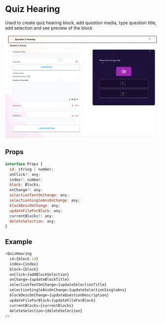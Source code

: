 # Quiz Hearing

Used to create quiz hearing block, add question media, type question title, add selection and see preview of the block

![](./readmeIMG/2023-02-13-05-05-14.png)

## Props

```js
interface Props {
  id: string | number;
  onClick?: any;
  index?: number;
  block: Blocks;
  onChange?: any;
  selectionTextOnChange: any;
  selectionSingleAnsOnChange: any;
  blockDescOnChange: any;
  updateFileForBlock: any;
  currentBlocks?: any;
  deleteSelection: any;
}
```

## Example

```js
<QuizHearing
  id={block.id}
  index={index}
  block={block}
  onClick={addBlockSelection}
  onChange={updateBlockTitle}
  selectionTextOnChange={updateSelectionTitle}
  selectionSingleAnsOnChange={updateSelectionSingleAns}
  blockDescOnChange={updateQuestionDescription}
  updateFileForBlock={updateFileForBlock}
  currentBlocks={currentBlocks}
  deleteSelection={deleteSelection}
/>
```
